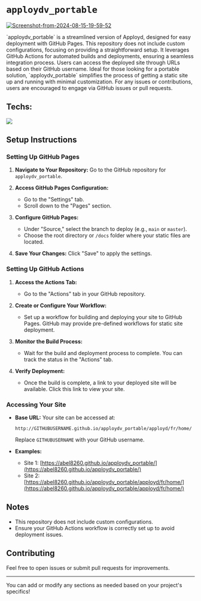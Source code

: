 # `apploydv_portable` 

<a href="https://ibb.co/fpBbSr9"><img src="https://i.ibb.co/fpBbSr9/Screenshot-from-2024-08-15-19-59-52.png" alt="Screenshot-from-2024-08-15-19-59-52" border="0"></a>

<p>`apploydv_portable` is a streamlined version of Apployd, designed for easy deployment with GitHub Pages. This repository does not include custom configurations, focusing on providing a straightforward setup. It leverages GitHub Actions for automated builds and deployments, ensuring a seamless integration process. Users can access the deployed site through URLs based on their GitHub username. Ideal for those looking for a portable solution, `apploydv_portable` simplifies the process of getting a static site up and running with minimal customization. For any issues or contributions, users are encouraged to engage via GitHub issues or pull requests.</p>

## Techs:<br/>

<img src="https://img.shields.io/badge/HTML-239120?style=for-the-badge&logo=html5&logoColor=white"/>

## Setup Instructions

### Setting Up GitHub Pages

1. **Navigate to Your Repository:**
   Go to the GitHub repository for `apploydv_portable`.

2. **Access GitHub Pages Configuration:**
   - Go to the "Settings" tab.
   - Scroll down to the "Pages" section.

3. **Configure GitHub Pages:**
   - Under "Source," select the branch to deploy (e.g., `main` or `master`).
   - Choose the root directory or `/docs` folder where your static files are located.

4. **Save Your Changes:**
   Click "Save" to apply the settings.

### Setting Up GitHub Actions

1. **Access the Actions Tab:**
   - Go to the "Actions" tab in your GitHub repository.

2. **Create or Configure Your Workflow:**
   - Set up a workflow for building and deploying your site to GitHub Pages. GitHub may provide pre-defined workflows for static site deployment.

3. **Monitor the Build Process:**
   - Wait for the build and deployment process to complete. You can track the status in the "Actions" tab.

4. **Verify Deployment:**
   - Once the build is complete, a link to your deployed site will be available. Click this link to view your site.

### Accessing Your Site

- **Base URL:**
  Your site can be accessed at:
  ```
  http://GITHUBUSERNAME.github.io/apploydv_portable/apployd/fr/home/
  ```
  Replace `GITHUBUSERNAME` with your GitHub username.

- **Examples:**
  - Site 1: [https://abel8260.github.io/apploydv_portable/](https://abel8260.github.io/apploydv_portable/)
  - Site 2: [https://abel8260.github.io/apploydv_portable/apployd/fr/home/](https://abel8260.github.io/apploydv_portable/apployd/fr/home/)

## Notes

- This repository does not include custom configurations.
- Ensure your GitHub Actions workflow is correctly set up to avoid deployment issues.

## Contributing

Feel free to open issues or submit pull requests for improvements.

---

You can add or modify any sections as needed based on your project's specifics!
